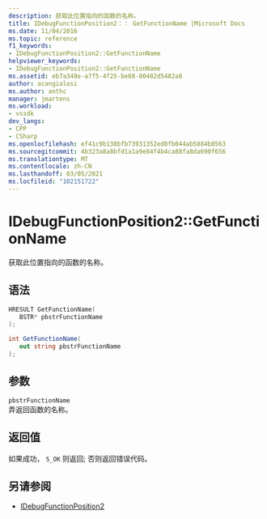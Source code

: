 ```yaml
---
description: 获取此位置指向的函数的名称。
title: IDebugFunctionPosition2：： GetFunctionName |Microsoft Docs
ms.date: 11/04/2016
ms.topic: reference
f1_keywords:
- IDebugFunctionPosition2::GetFunctionName
helpviewer_keywords:
- IDebugFunctionPosition2::GetFunctionName
ms.assetid: eb7a348e-a7f5-4f25-be68-80482d5482a8
author: acangialosi
ms.author: anthc
manager: jmartens
ms.workload:
- vssdk
dev_langs:
- CPP
- CSharp
ms.openlocfilehash: ef41c9b138bfb73931352ed8fb044ab5884b8563
ms.sourcegitcommit: 4b323a8a8bfd1a1a9e84f4b4ca88fa8da690f656
ms.translationtype: MT
ms.contentlocale: zh-CN
ms.lasthandoff: 03/05/2021
ms.locfileid: "102151722"
---
```

# <a name="idebugfunctionposition2getfunctionname"></a>IDebugFunctionPosition2::GetFunctionName
获取此位置指向的函数的名称。

## <a name="syntax"></a>语法

```cpp
HRESULT GetFunctionName( 
   BSTR* pbstrFunctionName
);
```

```csharp
int GetFunctionName(
   out string pbstrFunctionName
);
```

## <a name="parameters"></a>参数
`pbstrFunctionName`\
弄返回函数的名称。

## <a name="return-value"></a>返回值
 如果成功， `S_OK` 则返回; 否则返回错误代码。

## <a name="see-also"></a>另请参阅
- [IDebugFunctionPosition2](../../../extensibility/debugger/reference/idebugfunctionposition2.md)
